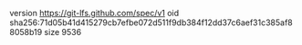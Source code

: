 version https://git-lfs.github.com/spec/v1
oid sha256:71d05b41d415279cb7efbe072d511f9db384f12dd37c6aef31c385af88058b19
size 9536
